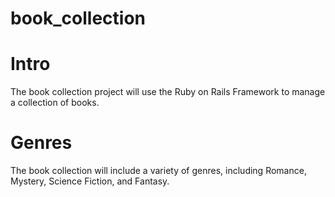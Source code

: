 # book_collection
<h1> Intro </h1>
The book collection project will use the Ruby on Rails Framework to manage a collection of books.
<h1> Genres </h1>
The book collection will include a variety of genres, including Romance, Mystery, Science Fiction, and Fantasy.